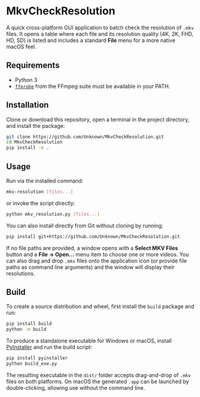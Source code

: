 # MkvCheckResolution

A quick cross-platform GUI application to batch check the resolution of `.mkv` files.
It opens a table where each file and its resolution quality (4K, 2K, FHD, HD, SD) is listed and includes a
standard **File** menu for a more native macOS feel.

## Requirements
- Python 3
- [`ffprobe`](https://ffmpeg.org/ffprobe.html) from the FFmpeg suite must be available in your PATH.

## Installation

Clone or download this repository, open a terminal in the project directory, and install the package:

```bash
git clone https://github.com/Unknown/MkvCheckResolution.git
cd MkvCheckResolution
pip install -e .
```

## Usage

Run via the installed command:

```bash
mkv-resolution [files...]
```

or invoke the script directly:

```bash
python mkv_resolution.py [files...]
```

You can also install directly from Git without cloning by running:

```bash
pip install git+https://github.com/Unknown/MkvCheckResolution.git
```

If no file paths are provided, a window opens with a **Select MKV Files** button and a **File → Open…** menu item to choose one or more videos.
You can also drag and drop `.mkv` files onto the application icon (or provide file paths as command line arguments) and the window will display their resolutions.

## Build

To create a source distribution and wheel, first install the `build` package and run:

```bash
pip install build
python -m build
```

To produce a standalone executable for Windows or macOS, install [PyInstaller](https://pyinstaller.org/) and run the build script:

```bash
pip install pyinstaller
python build_exe.py
```

The resulting executable in the `dist/` folder accepts drag-and-drop of `.mkv` files on both platforms.
On macOS the generated `.app` can be launched by double-clicking, allowing use without the command line.
